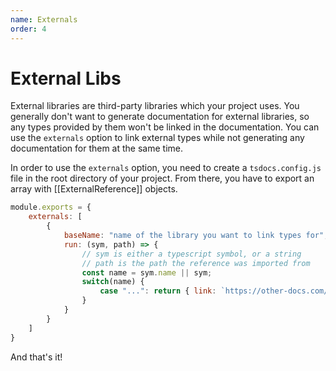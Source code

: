 ```yaml
---
name: Externals
order: 4
---
```


# External Libs

External libraries are third-party libraries which your project uses. You generally don't want to generate documentation for external libraries, so any types provided by them won't be linked in the documentation. You can use the `externals` option to link external types while not generating any documentation for them at the same time.

In order to use the `externals` option, you need to create a `tsdocs.config.js` file in the root directory of your project. From there, you have to export an array with [[ExternalReference]] objects.

```js
module.exports = {
    externals: [
        {
            baseName: "name of the library you want to link types for",
            run: (sym, path) => {
                // sym is either a typescript symbol, or a string
                // path is the path the reference was imported from
                const name = sym.name || sym;
                switch(name) {
                    case "...": return { link: `https://other-docs.com/type/${name}.html` };
                }
            }
        }
    ]
}
```

And that's it!
